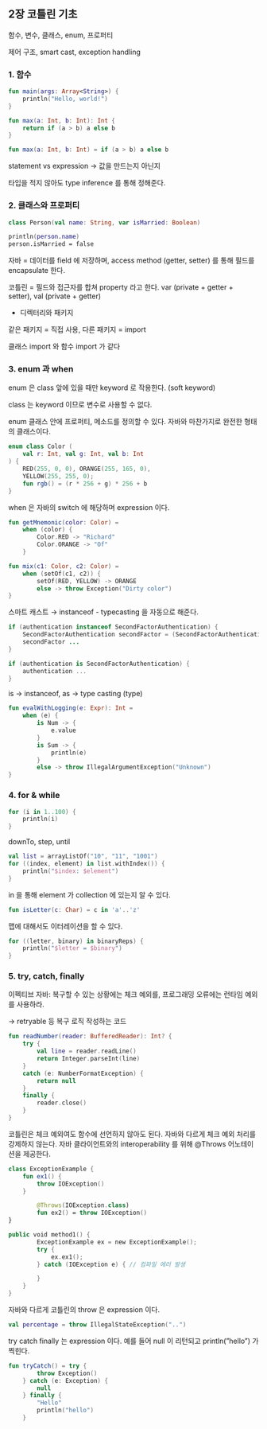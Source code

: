 ## 2장 코틀린 기초

함수, 변수, 클래스, enum, 프로퍼티

제어 구조, smart cast, exception handling

### 1. 함수

```kotlin
fun main(args: Array<String>) {
	println("Hello, world!")
}

fun max(a: Int, b: Int): Int {
	return if (a > b) a else b
}

fun max(a: Int, b: Int) = if (a > b) a else b
```

statement vs expression → 값을 만드는지 아닌지

타입을 적지 않아도 type inference 를 통해 정해준다.

### 2. 클래스와 프로퍼티

```kotlin
class Person(val name: String, var isMarried: Boolean)

println(person.name)
person.isMarried = false
```

자바 = 데이터를 field 에 저장하며, access method (getter, setter) 를 통해 필드를 encapsulate 한다.

코틀린 = 필드와 접근자를 합쳐 property 라고 한다. var (private + getter + setter), val (private + getter)

- 디렉터리와 패키지

같은 패키지 = 직접 사용, 다른 패키지 = import

클래스 import 와 함수 import 가 같다

### 3. enum 과 when

enum 은 class 앞에 있을 때만 keyword 로 작용한다. (soft keyword)

class 는 keyword 이므로 변수로 사용할 수 없다.

enum 클래스 안에 프로퍼티, 메소드를 정의할 수 있다. 자바와 마찬가지로 완전한 형태의 클래스이다.

```kotlin
enum class Color (
	val r: Int, val g: Int, val b: Int
) {
	RED(255, 0, 0), ORANGE(255, 165, 0),
	YELLOW(255, 255, 0);
	fun rgb() = (r * 256 + g) * 256 + b
}
```

when 은 자바의 switch 에 해당하며 expression 이다.

```kotlin
fun getMnemonic(color: Color) =
	when (color) {
		Color.RED -> "Richard"
		Color.ORANGE -> "Of"
	}
```

```kotlin
fun mix(c1: Color, c2: Color) =
	when (setOf(c1, c2)) {
		setOf(RED, YELLOW) -> ORANGE
		else -> throw Exception("Dirty color")
}
```

스마트 캐스트 → instanceof - typecasting 을 자동으로 해준다.

```java
if (authentication instanceof SecondFactorAuthentication) {
	SecondFactorAuthentication secondFactor = (SecondFactorAuthentication) authentication;
	secondFactor ...
}
```

```kotlin
if (authentication is SecondFactorAuthentication) {
	authentication ...
}
```

is → instanceof, as → type casting (type)

```kotlin
fun evalWithLogging(e: Expr): Int = 
	when (e) {
		is Num -> {
			e.value
		}
		is Sum -> {
			println(e)
		}
		else -> throw IllegalArgumentException("Unknown")
}
```

### 4. for & while

```kotlin
for (i in 1..100) {
	println(i)
}
```

downTo, step, until

```kotlin
val list = arrayListOf("10", "11", "1001")
for ((index, element) in list.withIndex()) {
	println("$index: $element")
}
```

in 을 통해 element 가 collection 에 있는지 알 수 있다.

```kotlin
fun isLetter(c: Char) = c in 'a'..'z'
```

맵에 대해서도 이터레이션을 할 수 있다.

```kotlin
for ((letter, binary) in binaryReps) {
	println("$letter = $binary")
}
```

### 5. try, catch, finally

이펙티브 자바: 복구할 수 있는 상황에는 체크 예외를, 프로그래밍 오류에는 런타임 예외를 사용하라.

→ retryable 등 복구 로직 작성하는 코드

```kotlin
fun readNumber(reader: BufferedReader): Int? {
	try {
		val line = reader.readLine()
		return Integer.parseInt(line)
	}
	catch (e: NumberFormatException) {
		return null
	}
	finally {
		reader.close()
	}
}
```

코틀린은 체크 예외여도 함수에 선언하지 않아도 된다. 자바와 다르게 체크 예외 처리를 강제하지 않는다. 자바 클라이언트와의 interoperability 를 위해 @Throws 어노테이션을 제공한다.

```kotlin
class ExceptionExample {
    fun ex1() {
        throw IOException()
    }

		@Throws(IOException.class)
		fun ex2() = throw IOException()
}

public void method1() {
        ExceptionExample ex = new ExceptionExample();
        try {
            ex.ex1();
        } catch (IOException e) { // 컴파일 에러 발생

        }
    }
}
```

자바와 다르게 코틀린의 throw 은 expression 이다.

```kotlin
val percentage = throw IllegalStateException("..")
```

try catch finally 는 expression 이다. 예를 들어 null 이 리턴되고 println(”hello”) 가 찍힌다.

```kotlin
fun tryCatch() = try {
        throw Exception()
    } catch (e: Exception) {
        null
    } finally {
        "Hello"
        println("hello")
    }
```
